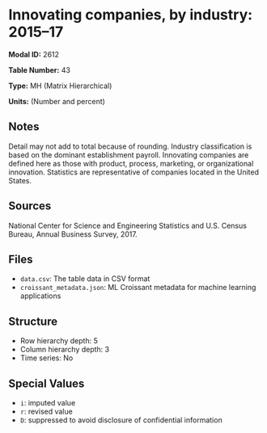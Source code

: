# Innovating companies, by industry: 2015&#8211;17

**Modal ID:** 2612

**Table Number:** 43

**Type:** MH (Matrix Hierarchical)

**Units:** (Number and percent)

## Notes

Detail may not add to total because of rounding. Industry classification is based on the dominant establishment payroll. Innovating companies are defined here as those with product, process, marketing, or organizational innovation. Statistics are representative of companies located in the United States.

## Sources

National Center for Science and Engineering Statistics and U.S. Census Bureau, Annual Business Survey, 2017.

## Files

- `data.csv`: The table data in CSV format
- `croissant_metadata.json`: ML Croissant metadata for machine learning applications

## Structure

- Row hierarchy depth: 5
- Column hierarchy depth: 3
- Time series: No

## Special Values

- `i`: imputed value
- `r`: revised value
- `D`: suppressed to avoid disclosure of confidential information
